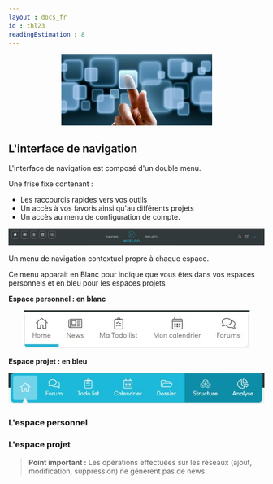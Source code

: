 ```yaml
---
layout : docs_fr
id : thl23
readingEstimation : 8
---
```


<p align="center">
<img src="interface.jpg">
</p>


## L'interface de navigation

L'interface de navigation est composé d'un double menu.

Une frise fixe contenant :
* Les raccourcis rapides vers vos outils
* Un accès à vos favoris ainsi qu'au différents projets 
* Un accès au menu de configuration de compte. 

<p align="center">
<img src="friseFixe.jpg">
</p>


Un menu de navigation contextuel propre à chaque espace. 

Ce menu apparait en Blanc pour indique que vous êtes dans vos espaces personnels et en bleu pour les espaces projets

**Espace personnel : en blanc**

<p align="center">
<img src="menuPeros.jpg">
</p>

**Espace projet : en bleu**

<p align="center">
<img src="menuProjet.jpg">
</p>

### L'espace personnel



### L'espace projet


> **Point important :**
> Les opérations effectuées sur les réseaux (ajout, modification, suppression) ne génèrent pas de news. 
> 

